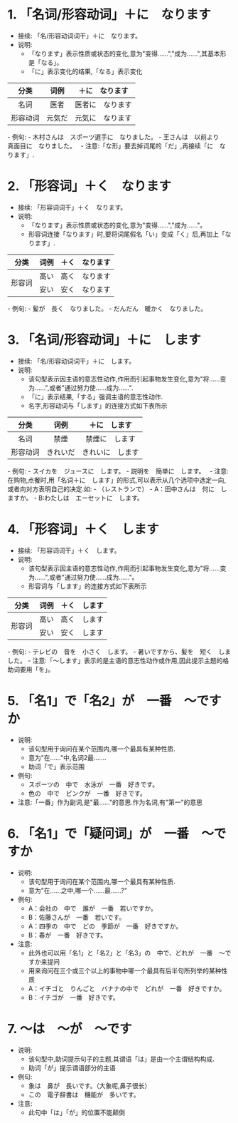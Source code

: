 # 1. 「名词/形容动词」＋に　なります
  - 接续: 「名/形容动词词干」＋に　なります。
  - 说明:
     - 「なります」表示性质或状态的变化,意为"变得......","成为......",其基本形是「なる」。
     - 「に」表示变化的结果,「なる」表示变化
 <table>
       <thead>
         <tr>
          <th align="center">分类</th>
          <th align="center">词例</th>
          <th align="center">＋に　なります</th>
         </tr>
       </thead>
       <tbody>
         <tr>
            <td align="center">名词</td>
            <td align="center">医者</td>
            <td align="center">医者に　なります</td>
         </tr>
         <tr>
            <td align="center">形容动词</td>
            <td align="center">元気だ</td>
            <td align="center">元気に　なります</td>
         </tr>
       </tbody>
    </table>
  - 例句:
     - 木村さんは　スポーツ選手に　なりました。
     - 王さんは　以前より　真面目に　なりました。　 
  - 注意:「な形」要去掉词尾的「だ」,再接续「に　なります」.

# 2. 「形容词」＋く　なります
  - 接续: 「形容词词干」＋く　なります。
  - 说明:
     - 「なります」表示性质或状态的变化,意为"变得......","成为......"。
     - 形容词连接「なります」时,要将词尾假名「い」变成「く」后,再加上「なります」.
  <table>
       <thead>
         <tr>
          <th align="center">分类</th>
          <th align="center">词例</th>
          <th align="center">＋く　なります</th>
         </tr>
       </thead>
       <tbody>
         <tr>
            <td align="center"rowspan="2">形容词</td>
            <td align="center">高い</td>
            <td align="center">高く　なります</td>
         </tr>
         <tr>
            <td align="center">安い</td>
            <td align="center">安く　なります</td>
         </tr>
       </tbody>
    </table> 
  - 例句:
     - 髪が　長く　なりました。
     - だんだん　暖かく　なりました。

# 3. 「名词/形容动词」＋に　します
  - 接续: 「名/形容动词词干」＋に　します。
  - 说明:
     - 该句型表示因主语的意志性动作,作用而引起事物发生变化,意为"将......变为......",或者"通过努力使......成为......".
     - 「に」表示结果,「する」强调主语的意志性动作.
     - 名字,形容动词与「します」的连接方式如下表所示
 <table>
       <thead>
         <tr>
          <th align="center">分类</th>
          <th align="center">词例</th>
          <th align="center">＋に　します</th>
         </tr>
       </thead>
       <tbody>
         <tr>
            <td align="center">名词</td>
            <td align="center">禁煙</td>
            <td align="center">禁煙に　します</td>
         </tr>
         <tr>
            <td align="center">形容动词</td>
            <td align="center">きれいだ</td>
            <td align="center">きれいに　します</td>
         </tr>
       </tbody>
    </table>
  - 例句:
     - スイカを　ジュースに　します。
     - 説明を　簡単に　します。　 
  - 注意:在购物,点餐时,用「名词＋に　します」的形式,可以表示从几个选项中选定一向,或者向对方表明自己的决定.如:
  - （レストランで）
  - A：田中さんは　何に　しますか。
  - B:わたしは　エーセットに　します。

# 4. 「形容词」＋く　します
  - 接续: 「形容词词干」＋く　します。
  - 说明:
     - 该句型表示因主语的意志性动作,作用而引起事物发生变化,意为"将......变为......",或者"通过努力使......成为......"。
     - 形容词与「します」的连接方式如下表所示
  <table>
       <thead>
         <tr>
          <th align="center">分类</th>
          <th align="center">词例</th>
          <th align="center">＋く　します</th>
         </tr>
       </thead>
       <tbody>
         <tr>
            <td align="center"rowspan="2">形容词</td>
            <td align="center">高い</td>
            <td align="center">高く　します</td>
         </tr>
         <tr>
            <td align="center">安い</td>
            <td align="center">安く　します</td>
         </tr>
       </tbody>
    </table> 
  - 例句:
     - テレビの　音を　小さく　します。
     - 暑いですから、髪を　短く　しました。
  - 注意:「～します」表示的是主语的意志性动作或作用,因此提示主题的格助词要用「を」。

# 5. 「名1」で「名2」が　一番　～ですか
  - 说明:
    - 该句型用于询问在某个范围内,哪一个最具有某种性质.
    - 意为"在......"中,名词2最.......
    - 助词「で」表示范围
  - 例句:
    - スポーツの　中で　水泳が　一番　好きです。
    - 色の　中で　ピンクが　一番　好きです。
  - 注意:「一番」作为副词,是"最......"的意思.作为名词,有"第一"的意思

# 6. 「名1」で「疑问词」が　一番　～ですか
  - 说明:
    - 该句型用于询问在某个范围内,哪一个最具有某种性质.
    - 意为"在......之中,哪一个......最......?"
  - 例句:
    - A：会社の　中で　誰が　一番　若いですか。
    - B：佐藤さんが　一番　若いです。
    - A：四季の　中で　どの　季節が　一番　好きですか。
    - B：春が　一番　好きです。
  - 注意:
    - 此外也可以用「名1」と「名2」と「名3」の　中で、どれが　一番　～ですか来提问
    - 用来询问在三个或三个以上的事物中哪一个最具有后半句所列举的某种性质
    - A：イチゴと　りんごと　バナナの中で　どれが　一番　好きですか。
    - B：イチゴが　一番　好きです。

# 7. ～は　～が　～です
  - 说明:
    - 该句型中,助词提示句子的主题,其谓语「は」是由一个主谓结构构成.
    - 助词「が」提示谓语部分的主语
  - 例句:
    - 象は　鼻が　長いです。（大象呢,鼻子很长）
    - この　電子辞書は　機能が　多いです。
  - 注意:
    - 此句中「は」「が」的位置不能颠倒

